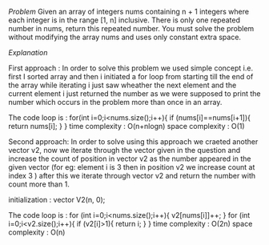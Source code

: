 *Problem*
Given an array of integers nums containing n + 1 integers where each integer is in the range [1, n] inclusive.
There is only one repeated number in nums, return this repeated number.
You must solve the problem without modifying the array nums and uses only constant extra space.


*Explanation*
  
First approach : In order to solve this problem we used simple concept i.e. first I sorted array and then i initiated a for loop from starting till the end of the array while iterating i just saw wheather the next element and the current element i just returned the number as we were supposed to print the number which occurs in the problem more than once in an array.

The code loop is :
  for(int i=0;i<nums.size();i++){
            if (nums[i]==nums[i+1]){
                return nums[i];
            }
        }
time complexity : O(n+nlogn)
space complexity : O(1)


Second approach: In order to solve using this approach we craeted another vector v2, now we iterate through the vector given in the question and increase the count of position in vector v2 as the number appeared in the given vector (for eg: element i is 3 then in  position v2 we increase count at index 3 ) after this we iterate through vector v2 and return the number with count more than 1.

initialization : vector<int> V2(n, 0);

The code loop is : 
  for (int i=0;i<nums.size();i++){
    v2[nums[i]]++;
  }
  for (int i=0;i<v2.size();i++){
    if (v2[i]>1){
      return i;
    }
  }
time complexity : O(2n)
space complexity : O(n)
